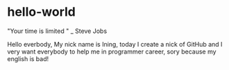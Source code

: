# hello-world
"Your time is limited " _ Steve Jobs

Hello everbody,
My nick name is Ining, today I create a nick of GitHub and I very want everybody to help me in programmer career,
sory because my english is bad!
